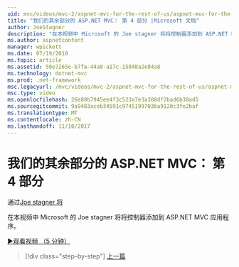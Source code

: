 ```yaml
---
uid: mvc/videos/mvc-2/aspnet-mvc-for-the-rest-of-us/aspnet-mvc-for-the-rest-of-us-part-4
title: "我们的其余部分的 ASP.NET MVC： 第 4 部分 |Microsoft 文档"
author: JoeStagner
description: "在本视频中 Microsoft 的 Joe stagner 将将控制器添加到 ASP.NET MVC 应用程序。"
ms.author: aspnetcontent
manager: wpickett
ms.date: 07/19/2010
ms.topic: article
ms.assetid: 50e7265e-b7fa-44a0-a17c-15048a2e84a8
ms.technology: dotnet-mvc
ms.prod: .net-framework
msc.legacyurl: /mvc/videos/mvc-2/aspnet-mvc-for-the-rest-of-us/aspnet-mvc-for-the-rest-of-us-part-4
msc.type: video
ms.openlocfilehash: 26e80b7945ee4f3c523a7e3a388df2bad6b38ad5
ms.sourcegitcommit: 9a9483aceb34591c97451997036a9120c3fe2baf
ms.translationtype: MT
ms.contentlocale: zh-CN
ms.lasthandoff: 11/10/2017
---
```

<a name="aspnet-mvc-for-the-rest-of-us-part-4"></a>我们的其余部分的 ASP.NET MVC： 第 4 部分
====================
通过[Joe stagner 将](https://github.com/JoeStagner)

在本视频中 Microsoft 的 Joe stagner 将将控制器添加到 ASP.NET MVC 应用程序。

[&#9654;观看视频 （5 分钟）](https://channel9.msdn.com/Blogs/ASP-NET-Site-Videos/aspnet-mvc-for-the-rest-of-us-part-4)

>[!div class="step-by-step"]
[上一篇](aspnet-mvc-for-the-rest-of-us-part-3.md)
